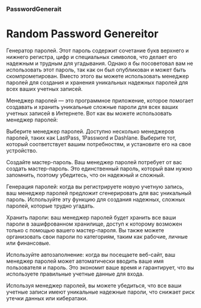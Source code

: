 ### PasswordGenerait
# Random Password Genereitor

Генератор паролей. Этот пароль содержит сочетание букв верхнего и нижнего регистра, цифр и специальных символов, что делает его надежным и трудным для угадывания. Однако я бы посоветовал вам не использовать этот пароль, так как он был опубликован и может быть скомпрометирован. Вместо этого вы можете использовать менеджер паролей для создания и хранения уникальных надежных паролей для всех ваших учетных записей.

Менеджер паролей — это программное приложение, которое помогает создавать и хранить уникальные сложные пароли для всех ваших учетных записей в Интернете. Вот как вы можете использовать менеджер паролей:

Выберите менеджер паролей. Доступно несколько менеджеров паролей, таких как LastPass, 1Password и Dashlane. Выберите тот, который соответствует вашим потребностям, и установите его на свое устройство.

Создайте мастер-пароль. Ваш менеджер паролей потребует от вас создать мастер-пароль. Это единственный пароль, который вам нужно запомнить, поэтому убедитесь, что он надежный и сложный.

Генерация паролей: когда вы регистрируете новую учетную запись, ваш менеджер паролей предложит сгенерировать для вас уникальный пароль. Используйте эту функцию для создания надежных, сложных паролей, которые трудно угадать.

Хранить пароли: ваш менеджер паролей будет хранить все ваши пароли в зашифрованном хранилище, доступ к которому возможен только с помощью вашего мастер-пароля. Вы также можете организовать свои пароли по категориям, таким как рабочие, личные или финансовые.

Используйте автозаполнение: когда вы посещаете веб-сайт, ваш менеджер паролей может автоматически вводить ваше имя пользователя и пароль. Это экономит ваше время и гарантирует, что вы используете правильные учетные данные для входа.

Используя менеджер паролей, вы можете убедиться, что все ваши учетные записи имеют уникальные надежные пароли, что снижает риск утечки данных или кибератаки.
